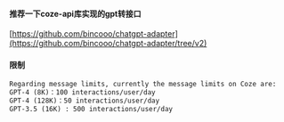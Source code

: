 #### 推荐一下coze-api库实现的gpt转接口

[https://github.com/bincooo/chatgpt-adapter](https://github.com/bincooo/chatgpt-adapter/tree/v2)


#### 限制
```tex
Regarding message limits, currently the message limits on Coze are:
GPT-4 (8K)：100 interactions/user/day
GPT-4 (128K)：50 interactions/user/day
GPT-3.5 (16K) : 500 interactions/user/day
```
